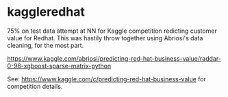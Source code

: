 # kaggleredhat

75% on test data attempt at NN for Kaggle competition redicting customer value for Redhat. This was hastily throw together using Abriosi's data cleaning, for the most part.

https://www.kaggle.com/abriosi/predicting-red-hat-business-value/raddar-0-98-xgboost-sparse-matrix-python

See: https://www.kaggle.com/c/predicting-red-hat-business-value for competition details.
